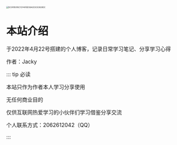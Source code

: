 

<img src="https://s2.loli.net/2022/05/05/vRHDVC7uSPy1TpI.jpg" alt="DC0FB5916C1CF4810D56A0C6C63828DC" style="zoom:35%;" />

# 本站介绍

于2022年4月22号搭建的个人博客，记录日常学习笔记、分享学习心得

作者：Jacky

::: tip 必读

本站只作为作者本人学习分享使用

无任何商业目的

仅供互联网热爱学习的小伙伴们学习借鉴分享交流

个人联系方式：2062612042（QQ）

:::

